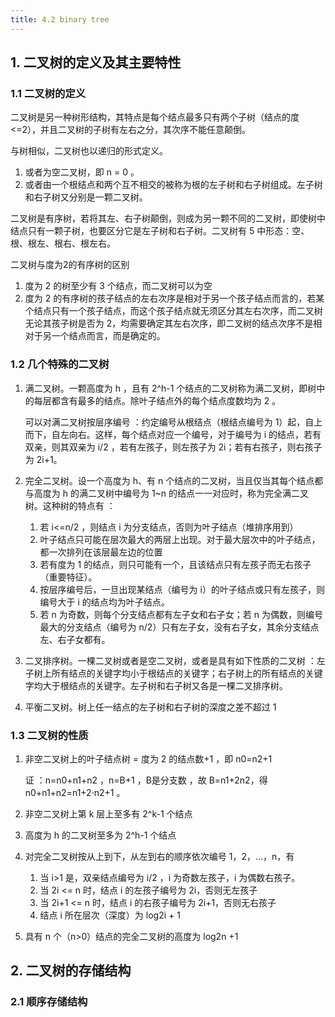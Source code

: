 ```yaml
---
title: 4.2 binary tree
---
```


## 1. 二叉树的定义及其主要特性

### 1.1 二叉树的定义

二叉树是另一种树形结构，其特点是每个结点最多只有两个子树（结点的度<=2），并且二叉树的子树有左右之分，其次序不能任意颠倒。

与树相似，二叉树也以递归的形式定义。

1. 或者为空二叉树，即 n = 0 。
2. 或者由一个根结点和两个互不相交的被称为根的左子树和右子树组成。左子树和右子树又分别是一颗二叉树。

二叉树是有序树，若将其左、右子树颠倒，则成为另一颗不同的二叉树，即使树中结点只有一颗子树，也要区分它是左子树和右子树。二叉树有 5 中形态：空、根、根左、根右、根左右。

二叉树与度为2的有序树的区别

1. 度为 2 的树至少有 3 个结点，而二叉树可以为空
2. 度为 2 的有序树的孩子结点的左右次序是相对于另一个孩子结点而言的，若某个结点只有一个孩子结点，而这个孩子结点就无须区分其左右次序，而二叉树无论其孩子树是否为 2，均需要确定其左右次序，即二叉树的结点次序不是相对于另一个结点而言，而是确定的。

### 1.2 几个特殊的二叉树

1. 满二叉树。一颗高度为 h ，且有 2^h-1 个结点的二叉树称为满二叉树，即树中的每层都含有最多的结点。除叶子结点外的每个结点度数均为 2 。

   可以对满二叉树按层序编号 ：约定编号从根结点（根结点编号为 1）起，自上而下，自左向右。这样，每个结点对应一个编号，对于编号为 i 的结点，若有双亲，则其双亲为 i/2 ，若有左孩子，则左孩子为 2i；若有右孩子，则右孩子为 2i+1。

2. 完全二叉树。设一个高度为 h、有 n 个结点的二叉树，当且仅当其每个结点都与高度为 h 的满二叉树中编号为 1~n 的结点一一对应时，称为完全满二叉树。这种树的特点有 ：

   1. 若 i<=n/2 ，则结点 i 为分支结点，否则为叶子结点（堆排序用到）
   2. 叶子结点只可能在层次最大的两层上出现。对于最大层次中的叶子结点，都一次排列在该层最左边的位置
   3. 若有度为 1 的结点，则只可能有一个，且该结点只有左孩子而无右孩子（重要特征）。
   4. 按层序编号后，一旦出现某结点（编号为 i）的叶子结点或只有左孩子，则编号大于 i 的结点均为叶子结点。
   5. 若 n 为奇数，则每个分支结点都有左子女和右子女；若 n 为偶数，则编号最大的分支结点（编号为 n/2）只有左子女，没有右子女，其余分支结点左、右子女都有。

3. 二叉排序树。一棵二叉树或者是空二叉树，或者是具有如下性质的二叉树 ：左子树上所有结点的关键字均小于根结点的关键字；右子树上的所有结点的关键字均大于根结点的关键字。左子树和右子树又各是一棵二叉排序树。

4. 平衡二叉树。树上任一结点的左子树和右子树的深度之差不超过 1

### 1.3 二叉树的性质

1. 非空二叉树上的叶子结点树 = 度为 2 的结点数+1 ，即 n0=n2+1

   证 ：n=n0+n1+n2 ，n=B+1 ，B是分支数 ，故 B=n1+2n2，得 n0+n1+n2=n1+2·n2+1 。

2. 非空二叉树上第 k 层上至多有 2^k-1 个结点

3. 高度为 h 的二叉树至多为 2^h-1 个结点

4. 对完全二叉树按从上到下，从左到右的顺序依次编号 1，2，…，n，有

   1. 当 i>1 是，双亲结点编号为 i/2 ，i 为奇数左孩子，i 为偶数右孩子。
   2. 当 2i <= n 时，结点 i 的左孩子编号为 2i，否则无左孩子
   3. 当 2i+1 <= n 时，结点 i 的右孩子编号为 2i+1，否则无右孩子
   4. 结点 i 所在层次（深度）为 log2i + 1

5. 具有 n 个（n>0）结点的完全二叉树的高度为 log2n +1

## 2. 二叉树的存储结构

### 2.1 顺序存储结构

